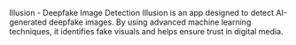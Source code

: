Illusion - Deepfake Image Detection
Illusion is an app designed to detect AI-generated deepfake images. By using advanced machine learning techniques, it identifies fake visuals and helps ensure trust in digital media.
